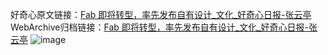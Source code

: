 好奇心原文链接：[Fab 即将转型，率先发布自有设计_文化_好奇心日报-张云亭](https://www.qdaily.com/articles/732.html)
WebArchive归档链接：[Fab 即将转型，率先发布自有设计_文化_好奇心日报-张云亭](http://web.archive.org/web/20190623145443/https://www.qdaily.com/articles/732.html)
![image](http://ww3.sinaimg.cn/large/007d5XDply1g3v445v7i9j30u0422b29)